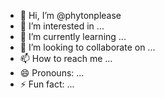 - 👋 Hi, I’m @phytonplease
- 👀 I’m interested in ...
- 🌱 I’m currently learning ...
- 💞️ I’m looking to collaborate on ...
- 📫 How to reach me ...
- 😄 Pronouns: ...
- ⚡ Fun fact: ...

<!---
phytonplease/phytonplease is a ✨ special ✨ repository because its `README.md` (this file) appears on your GitHub profile.
You can click the Preview link to take a look at your changes.
--->
